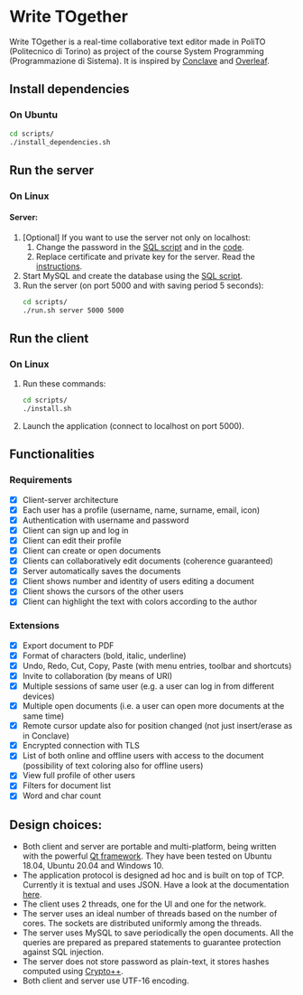 # Write TOgether
Write TOgether is a real-time collaborative text editor made in PoliTO (Politecnico di Torino) as project of the course System Programming (Programmazione di Sistema). It is inspired by [Conclave](https://conclave-team.github.io/conclave-site/) and [Overleaf](https://www.overleaf.com/).

## Install dependencies
### On Ubuntu
```bash
cd scripts/
./install_dependencies.sh
```

## Run the server
### On Linux
#### Server:
1. [Optional] If you want to use the server not only on localhost:
    1. Change the password in the [SQL script](https://github.com/franco-ruggeri/collaborative-text-editor/blob/master/src/database/sql/database_create.sql) and in the [code](https://github.com/franco-ruggeri/collaborative-text-editor/blob/master/src/database/database_utility_secret.cpp).
    2. Replace certificate and private key for the server. Read the [instructions](https://github.com/franco-ruggeri/collaborative-text-editor/blob/master/docs/setup_ssl.md).
2. Start MySQL and create the database using the [SQL script](https://github.com/franco-ruggeri/collaborative-text-editor/blob/master/src/database/sql/database_create.sql).
3. Run the server (on port 5000 and with saving period 5 seconds):
    ```bash
    cd scripts/
    ./run.sh server 5000 5000
    ```

## Run the client
### On Linux
1. Run these commands:
    ```bash
    cd scripts/
    ./install.sh
    ```
2. Launch the application (connect to localhost on port 5000).

## Functionalities
### Requirements
- [x] Client-server architecture
- [x] Each user has a profile (username, name, surname, email, icon)
- [x] Authentication with username and password
- [x] Client can sign up and log in
- [x] Client can edit their profile
- [x] Client can create or open documents
- [x] Clients can collaboratively edit documents (coherence guaranteed)
- [x] Server automatically saves the documents
- [x] Client shows number and identity of users editing a document
- [x] Client shows the cursors of the other users
- [x] Client can highlight the text with colors according to the author

### Extensions
- [x] Export document to PDF
- [x] Format of characters (bold, italic, underline)
- [x] Undo, Redo, Cut, Copy, Paste (with menu entries, toolbar and shortcuts)
- [x] Invite to collaboration (by means of URI)
- [x] Multiple sessions of same user (e.g. a user can log in from different devices)
- [x] Multiple open documents (i.e. a user can open more documents at the same time)
- [x] Remote cursor update also for position changed (not just insert/erase as in Conclave)
- [x] Encrypted connection with TLS
- [x] List of both online and offline users with access to the document (possibility of text coloring also for offline users)
- [x] View full profile of other users
- [x] Filters for document list
- [x] Word and char count

## Design choices:
- Both client and server are portable and multi-platform, being written with the powerful [Qt framework](https://www.qt.io/). They have been tested on Ubuntu 18.04, Ubuntu 20.04 and Windows 10.
- The application protocol is designed ad hoc and is built on top of TCP. Currently it is textual and uses JSON. Have a look at the documentation [here](https://github.com/franco-ruggeri/collaborative-text-editor/blob/master/docs/protocol.md).
- The client uses 2 threads, one for the UI and one for the network.
- The server uses an ideal number of threads based on the number of cores. The sockets are distributed uniformly among the threads. 
- The server uses MySQL to save periodically the open documents. All the queries are prepared as prepared statements to guarantee protection against SQL injection. 
- The server does not store password as plain-text, it stores hashes computed using [Crypto++](https://www.cryptopp.com/).
- Both client and server use UTF-16 encoding.
